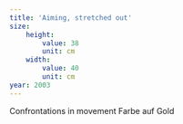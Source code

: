 ```yaml
---
title: 'Aiming, stretched out'
size:
    height:
        value: 38
        unit: cm
    width:
        value: 40
        unit: cm
year: 2003
---
```


Confrontations in movement
Farbe auf Gold